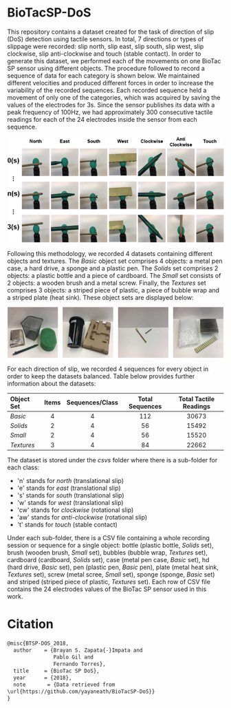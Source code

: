 # BioTacSP-DoS

This repository contains a dataset created for the task of direction of slip (DoS) detection using tactile sensors. In total, 7 directions or types of slippage were recorded: slip north, slip east, slip south, slip west, slip clockwise, slip anti-clockwise and touch (stable contact). In order to generate this dataset, we performed each of the movements on one BioTac SP sensor using different objects. The procedure followed to record a sequence of data for each category is shown below. We maintained different velocities and produced different forces in order to increase the variability of the recorded sequences. Each recorded sequence held a movement of only one of the categories, which was acquired by saving the values of the electrodes for 3s. Since the sensor publishes its data with a peak frequency of 100Hz, we had approximately 300 consecutive tactile readings for each of the 24 electrodes inside the sensor from each sequence.

![Alt text](data-acquisition.png "Data acquisition methodology")

Following this methodology, we recorded 4 datasets containing different objects and textures. The *Basic* object set comprises 4 objects: a metal pen case, a hard drive, a sponge and a plastic pen. The *Solids* set comprises 2 objects: a plastic bottle and a piece of cardboard. The *Small* set consists of 2 objects: a wooden brush and a metal screw. Finally, the *Textures* set comprises 3 objects: a striped piece of plastic, a piece of bubble wrap and a striped plate (heat sink). These object sets are displayed below:

![Alt text](objectset.png "Objects sets")

For each direction of slip, we recorded 4 sequences for every object in order to keep the datasets balanced. Table below provides further information about the datasets:

| Object Set | Items | Sequences/Class | Total Sequences | Total Tactile Readings |
|:---|:---:|:---:|:---:|:---:|
| *Basic* | 4 | 4 | 112 | 30673 |
| *Solids* | 2 | 4 | 56 | 15492 |
| *Small* | 2 | 4 | 56 | 15520 |
| *Textures* | 3 | 4 | 84 | 22662 |

The dataset is stored under the *csvs* folder where there is a sub-folder for each class:
- 'n' stands for *north* (translational slip)
- 'e' stands for *east* (translational slip)
- 's' stands for *south* (translational slip)
- 'w' stands for *west* (translational slip)
- 'cw' stands for *clockwise* (rotational slip)
- 'aw' stands for *anti-clockwise* (rotational slip)
- 't' stands for *touch* (stable contact)

Under each sub-folder, there is a CSV file containing a whole recording session or sequence for a single object: bottle (plastic bottle, *Solids* set), brush (wooden brush, *Small* set), bubbles (bubble wrap, *Textures* set), cardboard (cardboard, *Solids* set), case (metal pen case, *Basic* set), hd (hard drive, *Basic* set), pen (plastic pen, *Basic* pen), plate (metal heat sink, *Textures* set), screw (metal scree, *Small* set), sponge (sponge, *Basic* set) and striped (striped piece of plastic, *Textures* set). Each row of CSV file contains the 24 electrodes values of the BioTac SP sensor used in this work.

# Citation
```
@misc{BTSP-DOS_2018,
  author    = {Brayan S. Zapata{-}Impata and
               Pablo Gil and
               Fernando Torres},
  title     = {BioTac SP DoS},
  year      = {2018},
  note       = {Data retrieved from \url{https://github.com/yayaneath/BioTacSP-DoS}}
}
```
